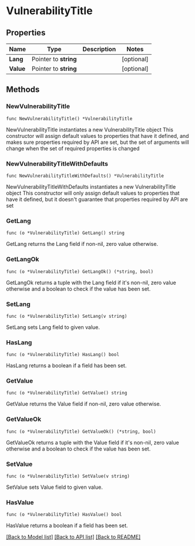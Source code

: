 # VulnerabilityTitle

## Properties

Name | Type | Description | Notes
------------ | ------------- | ------------- | -------------
**Lang** | Pointer to **string** |  | [optional] 
**Value** | Pointer to **string** |  | [optional] 

## Methods

### NewVulnerabilityTitle

`func NewVulnerabilityTitle() *VulnerabilityTitle`

NewVulnerabilityTitle instantiates a new VulnerabilityTitle object
This constructor will assign default values to properties that have it defined,
and makes sure properties required by API are set, but the set of arguments
will change when the set of required properties is changed

### NewVulnerabilityTitleWithDefaults

`func NewVulnerabilityTitleWithDefaults() *VulnerabilityTitle`

NewVulnerabilityTitleWithDefaults instantiates a new VulnerabilityTitle object
This constructor will only assign default values to properties that have it defined,
but it doesn't guarantee that properties required by API are set

### GetLang

`func (o *VulnerabilityTitle) GetLang() string`

GetLang returns the Lang field if non-nil, zero value otherwise.

### GetLangOk

`func (o *VulnerabilityTitle) GetLangOk() (*string, bool)`

GetLangOk returns a tuple with the Lang field if it's non-nil, zero value otherwise
and a boolean to check if the value has been set.

### SetLang

`func (o *VulnerabilityTitle) SetLang(v string)`

SetLang sets Lang field to given value.

### HasLang

`func (o *VulnerabilityTitle) HasLang() bool`

HasLang returns a boolean if a field has been set.

### GetValue

`func (o *VulnerabilityTitle) GetValue() string`

GetValue returns the Value field if non-nil, zero value otherwise.

### GetValueOk

`func (o *VulnerabilityTitle) GetValueOk() (*string, bool)`

GetValueOk returns a tuple with the Value field if it's non-nil, zero value otherwise
and a boolean to check if the value has been set.

### SetValue

`func (o *VulnerabilityTitle) SetValue(v string)`

SetValue sets Value field to given value.

### HasValue

`func (o *VulnerabilityTitle) HasValue() bool`

HasValue returns a boolean if a field has been set.


[[Back to Model list]](../README.md#documentation-for-models) [[Back to API list]](../README.md#documentation-for-api-endpoints) [[Back to README]](../README.md)


